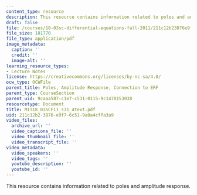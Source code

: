 ```yaml
---
content_type: resource
description: This resource contains information related to poles and amplitude response.
draft: false
file: /courses/18-03sc-differential-equations-fall-2011/211c12b23876e9f76c519a0a4cffa3a9_MIT18_03SCF11_s31_4text.pdf
file_size: 181770
file_type: application/pdf
image_metadata:
  caption: ''
  credit: ''
  image-alt: ''
learning_resource_types:
- Lecture Notes
license: https://creativecommons.org/licenses/by-nc-sa/4.0/
ocw_type: OCWFile
parent_title: Poles, Amplitude Response, Connection to ERF
parent_type: CourseSection
parent_uid: 9caaa587-c1e7-c531-0115-9c1470153038
resourcetype: Document
title: MIT18_03SCF11_s31_4text.pdf
uid: 211c12b2-3876-e9f7-6c51-9a0a4cffa3a9
video_files:
  archive_url: ''
  video_captions_file: ''
  video_thumbnail_file: ''
  video_transcript_file: ''
video_metadata:
  video_speakers: ''
  video_tags: ''
  youtube_description: ''
  youtube_id: ''
---
```

This resource contains information related to poles and amplitude response.
